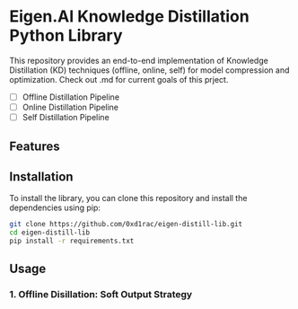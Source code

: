 # Eigen.AI Knowledge Distillation Python Library
This repository provides an end-to-end implementation of Knowledge Distillation (KD) techniques (offline, online, self) for model compression and optimization. Check out .md for current goals of this prject.
- [ ] Offline Distillation Pipeline 
- [ ] Online Distillation Pipeline
- [ ] Self Distillation Pipeline 

## Features 

## Installation
To install the library, you can clone this repository and install the dependencies using pip:
```bash
git clone https://github.com/0xd1rac/eigen-distill-lib.git
cd eigen-distill-lib
pip install -r requirements.txt
```

## Usage 
### 1. Offline Disillation: Soft Output Strategy 
```python

```
